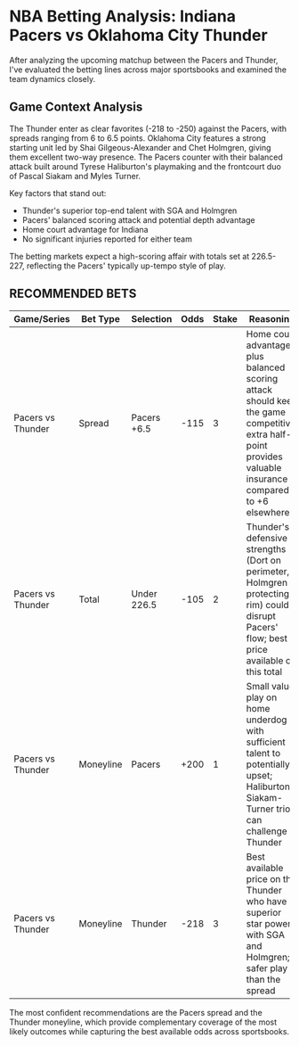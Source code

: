 # NBA Betting Analysis: Indiana Pacers vs Oklahoma City Thunder

After analyzing the upcoming matchup between the Pacers and Thunder, I've evaluated the betting lines across major sportsbooks and examined the team dynamics closely.

## Game Context Analysis

The Thunder enter as clear favorites (-218 to -250) against the Pacers, with spreads ranging from 6 to 6.5 points. Oklahoma City features a strong starting unit led by Shai Gilgeous-Alexander and Chet Holmgren, giving them excellent two-way presence. The Pacers counter with their balanced attack built around Tyrese Haliburton's playmaking and the frontcourt duo of Pascal Siakam and Myles Turner.

Key factors that stand out:
- Thunder's superior top-end talent with SGA and Holmgren
- Pacers' balanced scoring attack and potential depth advantage
- Home court advantage for Indiana
- No significant injuries reported for either team

The betting markets expect a high-scoring affair with totals set at 226.5-227, reflecting the Pacers' typically up-tempo style of play.

## RECOMMENDED BETS

| Game/Series | Bet Type | Selection | Odds | Stake | Reasoning |
|-------------|----------|-----------|------|-------|-----------|
| Pacers vs Thunder | Spread | Pacers +6.5 | -115 | 3 | Home court advantage plus balanced scoring attack should keep the game competitive; extra half-point provides valuable insurance compared to +6 elsewhere |
| Pacers vs Thunder | Total | Under 226.5 | -105 | 2 | Thunder's defensive strengths (Dort on perimeter, Holmgren protecting rim) could disrupt Pacers' flow; best price available on this total |
| Pacers vs Thunder | Moneyline | Pacers | +200 | 1 | Small value play on home underdog with sufficient talent to potentially upset; Haliburton-Siakam-Turner trio can challenge Thunder |
| Pacers vs Thunder | Moneyline | Thunder | -218 | 3 | Best available price on the Thunder who have superior star power with SGA and Holmgren; safer play than the spread |

The most confident recommendations are the Pacers spread and the Thunder moneyline, which provide complementary coverage of the most likely outcomes while capturing the best available odds across sportsbooks.